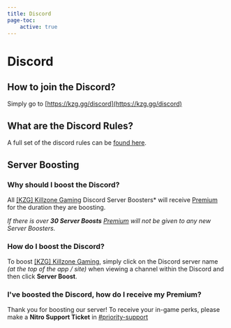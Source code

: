 ```yaml
---
title: Discord
page-toc:
    active: true
---
```


# Discord

## How to join the Discord?
Simply go to [https://kzg.gg/discord](https://kzg.gg/discord)

## What are the Discord Rules?
 A full set of the discord rules can be <a href="#" target="_blank">found here</a>.

## Server Boosting

### Why should I boost the Discord?
All <a href="https://kzg.gg/discord" target="_blank">[KZG] Killzone Gaming</a> Discord Server Boosters* will receive <a href="#">Premium</a> for the duration they are boosting.

*If there is over* ***30 Server Boosts*** *<a href="#">Premium</a> will not be given to any new Server Boosters.*

### How do I boost the Discord?
To boost <a href="https://kzg.gg/discord" target="_blank">[KZG] Killzone Gaming</a>, simply click on the Discord server name *(at the top of the app / site)* when viewing a channel within the Discord and then click **Server Boost**.

### I've boosted the Discord, how do I receive my Premium?
Thank you for boosting our server! To receive your in-game perks, please make a **Nitro Support Ticket** in <a href="https://discord.com/channels/336784653346406406/698262586839269526" target="_blank">#priority-support</a>
